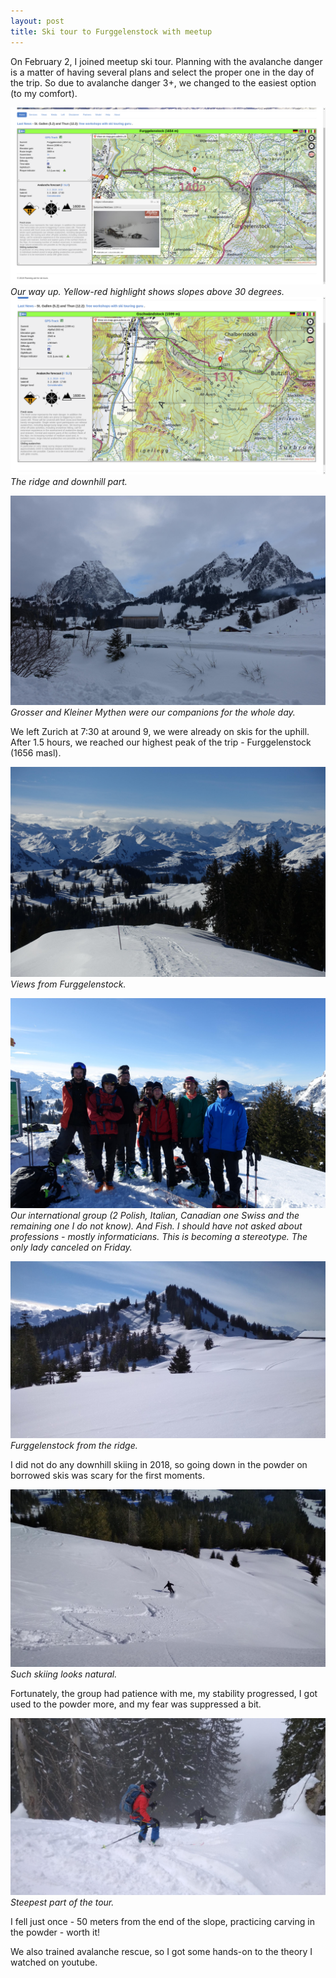 ```yaml
---
layout: post
title: Ski tour to Furggelenstock with meetup
---
```


On February 2, I joined meetup ski tour. Planning with the avalanche danger is a matter of having several plans and select the proper one in the day of the trip. So due to avalanche danger 3+, we changed to the easiest option (to my comfort).

![](https://raw.githubusercontent.com/Bender250/bender250.github.io/master/images/eth/skitouring_brunni/up.png)
*Our way up. Yellow-red highlight shows slopes above 30 degrees.*
![](https://raw.githubusercontent.com/Bender250/bender250.github.io/master/images/eth/skitouring_brunni/down.png)
*The ridge and downhill part.*

![](https://raw.githubusercontent.com/Bender250/bender250.github.io/master/images/eth/skitouring_brunni/weather.JPG)
*Grosser and Kleiner Mythen were our companions for the whole day.*

We left Zurich at 7:30 at around 9, we were already on skis for the uphill. After 1.5 hours, we reached our highest peak of the trip - Furggelenstock (1656 masl).

![](https://raw.githubusercontent.com/Bender250/bender250.github.io/master/images/eth/skitouring_brunni/upcoming.JPG)
*Views from Furggelenstock.*

![](https://raw.githubusercontent.com/Bender250/bender250.github.io/master/images/eth/skitouring_brunni/group.JPG)
*Our international group (2 Polish, Italian, Canadian one Swiss and the remaining one I do not know). And Fish. I should have not asked about professions - mostly informaticians. This is becoming a stereotype. The only lady canceled on Friday.*

![](https://raw.githubusercontent.com/Bender250/bender250.github.io/master/images/eth/skitouring_brunni/furggelenstock.jpg)
*Furggelenstock from the ridge.*

I did not do any downhill skiing in 2018, so going down in the powder on borrowed skis was scary for the first moments.

![](https://raw.githubusercontent.com/Bender250/bender250.github.io/master/images/eth/skitouring_brunni/silvio.jpg)
*Such skiing looks natural.*

Fortunately, the group had patience with me, my stability progressed, I got used to the powder more, and my fear was suppressed a bit.

![](https://raw.githubusercontent.com/Bender250/bender250.github.io/master/images/eth/skitouring_brunni/downhill.jpg)
*Steepest part of the tour.*

I fell just once - 50 meters from the end of the slope, practicing carving in the powder - worth it!

We also trained avalanche rescue, so I got some hands-on to the theory I watched on youtube.
